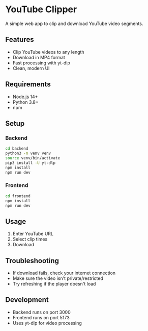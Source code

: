 # YouTube Clipper

A simple web app to clip and download YouTube video segments.

## Features
- Clip YouTube videos to any length
- Download in MP4 format
- Fast processing with yt-dlp
- Clean, modern UI

## Requirements
- Node.js 14+
- Python 3.8+
- npm

## Setup

### Backend
```bash
cd backend
python3 -m venv venv
source venv/bin/activate
pip3 install -U yt-dlp
npm install
npm run dev
```

### Frontend
```bash
cd frontend
npm install
npm run dev
```

## Usage
1. Enter YouTube URL
2. Select clip times
3. Download

## Troubleshooting
- If download fails, check your internet connection
- Make sure the video isn't private/restricted
- Try refreshing if the player doesn't load

## Development
- Backend runs on port 3000
- Frontend runs on port 5173
- Uses yt-dlp for video processing